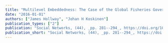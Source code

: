 ```yaml
---
title: "Multilevel Embeddedness: The Case of the Global Fisheries Governance Complex"
date: "2016-01-01"
authors: ["James Hollway", "Johan H Koskinen"]
publication_types: ["2"]
publication: "Social Networks, (44), _pp. 281--294_, https://doi.org/10.1016/j.socnet.2015.03.001"
publication_short: "Social Networks, (44), _pp. 281--294_, https://doi.org/10.1016/j.socnet.2015.03.001"
---
```

